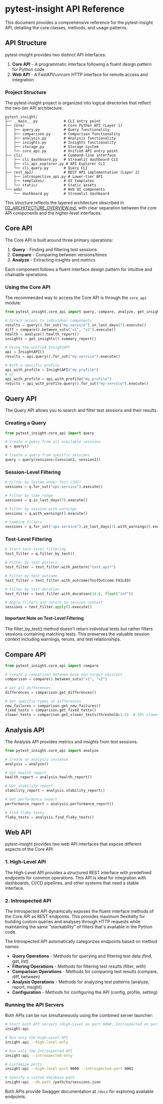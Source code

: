 # pytest-insight API Reference

This document provides a comprehensive reference for the pytest-insight API, detailing the core classes, methods, and usage patterns.

## API Structure

pytest-insight provides two distinct API interfaces:

1. **Core API** - A programmatic interface following a fluent design pattern for Python code
2. **Web API** - A FastAPI/uvicorn HTTP interface for remote access and integration

### Project Structure

The pytest-insight project is organized into logical directories that reflect the two-tier API architecture:

```
pytest_insight/
├── __main__.py            # CLI entry point
├── core/                  # Core Python API (Layer 1)
│   ├── query.py           # Query functionality
│   ├── comparison.py      # Comparison functionality
│   ├── analysis.py        # Analysis functionality
│   ├── insights.py        # Insights functionality
│   ├── storage.py         # Storage system
│   └── core_api.py        # Unified API entry point
├── cli/                   # Command-line interface
│   ├── cli_dashboard.py   # Streamlit dashboard CLI
│   ├── cli_api_explorer.py # API Explorer CLI
│   └── cli_query.py       # Query CLI
├── rest_api/              # REST API implementation (Layer 2)
│   ├── introspective_api.py # Lower-tier API
│   ├── templates/         # UI templates
│   └── static/            # Static assets
└── web/                   # Web UI components
    └── dashboard.py       # Streamlit dashboard
```

This structure reflects the layered architecture described in [02_ARCHITECTURE_OVERVIEW.md](./02_ARCHITECTURE_OVERVIEW.md), with clear separation between the core API components and the higher-level interfaces.

## Core API

The Core API is built around three primary operations:

1. **Query** - Finding and filtering test sessions
2. **Compare** - Comparing between versions/times
3. **Analyze** - Extracting insights and metrics

Each component follows a fluent interface design pattern for intuitive and chainable operations.

### Using the Core API

The recommended way to access the Core API is through the `core_api` module:

```python
from pytest_insight.core_api import query, compare, analyze, get_insights, InsightAPI

# Direct access to individual components
results = query().for_sut("my-service").in_last_days(7).execute()
diff = compare().between_suts("v1", "v2").execute()
health = analyze().health_report()
insights = get_insights().summary_report()

# Using the unified InsightAPI
api = InsightAPI()
results = api.query().for_sut("my-service").execute()

# With a specific profile
api_with_profile = InsightAPI("my_profile")
# or
api_with_profile = api.with_profile("my_profile")
results = api_with_profile.query().for_sut("my-service").execute()
```

## Query API

The Query API allows you to search and filter test sessions and their results.

### Creating a Query

```python
from pytest_insight.core_api import query

# Create a query from all available sessions
q = query()

# Create a query from specific sessions
query = query(sessions=[session1, session2])
```

### Session-Level Filtering

```python
# Filter by System Under Test (SUT)
sessions = q.for_sut("api-service").execute()

# Filter by time range
sessions = q.in_last_days(7).execute()

# Filter by session with warnings
sessions = q.with_warnings().execute()

# Combine filters
sessions = q.for_sut("api-service").in_last_days(7).with_warnings().execute()
```

### Test-Level Filtering

```python
# Start test-level filtering
test_filter = q.filter_by_test()

# Filter by test pattern
test_filter = test_filter.with_pattern("test_api*")

# Filter by test outcome
test_filter = test_filter.with_outcome(TestOutcome.FAILED)

# Filter by test duration
test_filter = test_filter.with_duration(10.0, float("inf"))

# Apply filters and return to session context
sessions = test_filter.apply().execute()
```

#### Important Note on Test-Level Filtering
The filter_by_test() method doesn't return individual tests but rather filters sessions containing matching tests. This preserves the valuable session context including warnings, reruns, and test relationships.

## Compare API
```python
from pytest_insight.core_api import compare

# Create a comparison between base and target sessions
comparison = compare().between_suts("v1", "v2")

# Get all differences
differences = comparison.get_differences()

# Get specific types of differences
new_failures = comparison.get_new_failures()
fixed_tests = comparison.get_fixed_tests()
slower_tests = comparison.get_slower_tests(threshold=1.5)  # 50% slower
```

## Analysis API
The Analysis API provides metrics and insights from test sessions.
```python
from pytest_insight.core_api import analyze

# Create an analysis instance
analysis = analyze()

# Get health report
health_report = analysis.health_report()

# Get stability report
stability_report = analysis.stability_report()

# Get performance report
performance_report = analysis.performance_report()

# Find flaky tests
flaky_tests = analysis.find_flaky_tests()
```

## Web API

pytest-insight provides two web API interfaces that expose different aspects of the Core API:

### 1. High-Level API

The High-Level API provides a structured REST interface with predefined endpoints for common operations. This API is ideal for integration with dashboards, CI/CD pipelines, and other systems that need a stable interface.

### 2. Introspected API

The Introspected API dynamically exposes the fluent interface methods of the Core API as REST endpoints. This provides maximum flexibility for building custom queries and analyses through HTTP requests while maintaining the same "stackability" of filters that's available in the Python code.

The Introspected API automatically categorizes endpoints based on method names:
- **Query Operations** - Methods for querying and filtering test data (find, get, list)
- **Filtering Operations** - Methods for filtering test results (filter, with)
- **Comparison Operations** - Methods for comparing test results (compare, diff, between)
- **Analysis Operations** - Methods for analyzing test patterns (analyze, report, insight)
- **Configuration** - Methods for configuring the API (config, profile, setting)

### Running the API Servers

Both APIs can be run simultaneously using the combined server launcher:

```bash
# Start both API servers (High-Level on port 8000, Introspected on port 8001)
insight-api

# Run only the High-Level API
insight-api --high-level-only

# Run only the Introspected API
insight-api --introspected-only

# Customize ports
insight-api --high-level-port 9000 --introspected-port 9001

# Specify a custom database path
insight-api --db-path /path/to/sessions.json
```

Both APIs provide Swagger documentation at `/docs` for exploring available endpoints.
